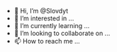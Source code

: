 - 👋 Hi, I’m @Slovdyt
- 👀 I’m interested in ...
- 🌱 I’m currently learning ...
- 💞️ I’m looking to collaborate on ...
- 📫 How to reach me ...

<!---
Slovdyt/Slovdyt is a ✨ special ✨ repository because its `README.md` (this file) appears on your GitHub profile.
You can click the Preview link to take a look at your changes.
--->
